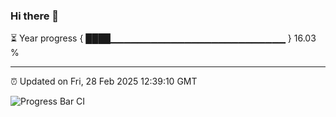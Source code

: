 ### Hi there 👋

⏳ Year progress { ████▁▁▁▁▁▁▁▁▁▁▁▁▁▁▁▁▁▁▁▁▁▁▁▁▁▁ } 16.03 %

---

⏰ Updated on Fri, 28 Feb 2025 12:39:10 GMT

![Progress Bar CI](https://github.com/liununu/liununu/workflows/Progress%20Bar%20CI/badge.svg)
